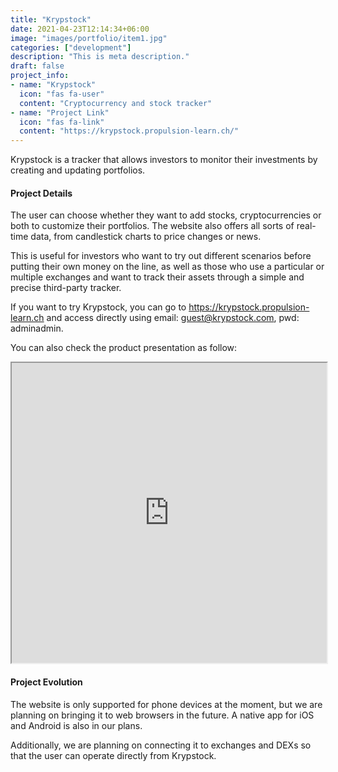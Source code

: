```yaml
---
title: "Krypstock"
date: 2021-04-23T12:14:34+06:00
image: "images/portfolio/item1.jpg"
categories: ["development"]
description: "This is meta description."
draft: false
project_info:
- name: "Krypstock"
  icon: "fas fa-user"
  content: "Cryptocurrency and stock tracker"
- name: "Project Link"
  icon: "fas fa-link"
  content: "https://krypstock.propulsion-learn.ch/"
---
```


Krypstock is a tracker that allows investors to monitor their investments by creating and updating portfolios.


#### Project Details

The user can choose whether they want to add stocks, cryptocurrencies or both to customize their portfolios. The website also offers all sorts of real-time data, from candlestick charts to price changes or news.

This is useful for investors who want to try out different scenarios before putting their own money on the line, as well as those who use a particular or multiple exchanges and want to track their assets through a simple and precise third-party tracker.

If you want to try Krypstock, you can go to https://krypstock.propulsion-learn.ch and access directly using email: guest@krypstock.com, pwd: adminadmin.

You can also check the product presentation as follow: 

<iframe src="https://drive.google.com/file/d/1dE63TBQqTst_AX2MhO28g1HO3TZyq-8x/preview" width="100%" height="480"></iframe>

#### Project Evolution

The website is only supported for phone devices at the moment, but we are planning on bringing it to web browsers in the future. A native app for iOS and Android is also in our plans.

Additionally, we are planning on connecting it to exchanges and DEXs so that the user can operate directly from Krypstock.

